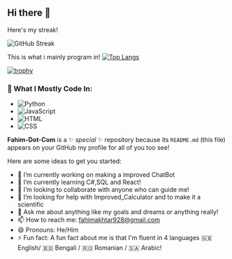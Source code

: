 ## Hi there 👋

Here's my streak!

![GitHub Streak](https://github-readme-streak-stats.herokuapp.com/?user=Fahim-Dot-Com&theme=dark)

This is what i mainly program in!
[![Top Langs](https://github-readme-stats.vercel.app/api/top-langs/?username=Fahim-Dot-Com&layout=pie&langs_count=6&theme=tokyonight&v=3)](https://github.com/anuraghazra/github-readme-stats)


[![trophy](https://github-profile-trophy.vercel.app/?username=Fahim-Dot-Com&theme=gruvbox)](https://github.com/ryo-ma/github-profile-trophy)

### 🧠 What I Mostly Code In:
- ![Python](https://img.shields.io/badge/Python-63%25-blue)
- ![JavaScript](https://img.shields.io/badge/JavaScript-16%25-yellow)
- ![HTML](https://img.shields.io/badge/HTML-12%25-orange)
- ![CSS](https://img.shields.io/badge/CSS-7%25-purple)



**Fahim-Dot-Com** is a ✨ _special_ ✨ repository because its `README.md` (this file) appears on your GitHub my profile for all of you too see!

Here are some ideas to get you started:

- 🔭 I’m currently working on making a improved ChatBot
- 🌱 I’m currently learning C#,SQL and React!
- 👯 I’m looking to collaborate with anyone who can guide me!
- 🤔 I’m looking for help with Improved_Calculator and to make it a scientific 
- 💬 Ask me about anything like my goals and dreams or anything really!
- 📫 How to reach me: fahimakhtar928@gmail.com 
- 😄 Pronouns: He/Him
- ⚡ Fun fact: A fun fact about me is that I'm fluent in 4 languages 🇬🇧 English/ 🇧🇩 Bengali / 🇷🇴 Romanian / 🇸🇦 Arabic!
